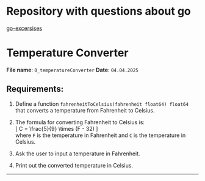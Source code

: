 # Repository with questions about go

[go-excersises](https://github.com/bregman-arie/go-exercises/blob/main/exercises/variables/exercise.md)

# Temperature Converter

**File name**: `0_temperatureConverter`
**Date**: `04.04.2025`
## Requirements:

1. Define a function `fahrenheitToCelsius(fahrenheit float64) float64` that converts a temperature from Fahrenheit to Celsius.

2. The formula for converting Fahrenheit to Celsius is:  
   \[
   C = \frac{5}{9} \times (F - 32)
   \]  
   where `F` is the temperature in Fahrenheit and `C` is the temperature in Celsius.

3. Ask the user to input a temperature in Fahrenheit.

4. Print out the converted temperature in Celsius.

---


